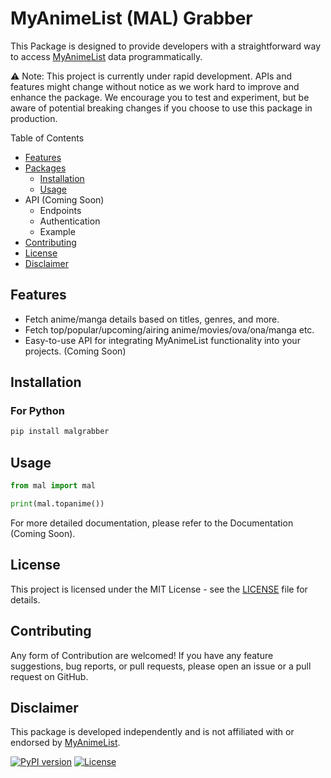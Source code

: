 # MyAnimeList (MAL) Grabber
This Package is designed to provide developers with a straightforward way to access [MyAnimeList](https://myanimelist.net/) data programmatically.

⚠️ Note: This project is currently under rapid development. APIs and features might change without notice as we work hard to improve and enhance the package. We encourage you to test and experiment, but be aware of potential breaking changes if you choose to use this package in production.

Table of Contents
- [Features](#features)
- [Packages](#packages)
  - [Installation](#Installation)
  - [Usage](#Usage)
- API (Coming Soon)
  - Endpoints
  - Authentication
  - Example
- [Contributing](#Contributing)
- [License](#License)
- [Disclaimer](#Disclaimer)

## Features

- Fetch anime/manga details based on titles, genres, and more.
- Fetch top/popular/upcoming/airing anime/movies/ova/ona/manga etc.
- Easy-to-use API for integrating MyAnimeList functionality into your projects. (Coming Soon)

## Installation

### For Python
```sh
pip install malgrabber
```
## Usage
```python
from mal import mal

print(mal.topanime())
```
For more detailed documentation, please refer to the Documentation (Coming Soon).

## License
This project is licensed under the MIT License - see the [LICENSE](LICENSE) file for details.

## Contributing
Any form of Contribution are welcomed! If you have any feature suggestions, bug reports, or pull requests, please open an issue or a pull request on GitHub.

## Disclaimer
This package is developed independently and is not affiliated with or endorsed by [MyAnimeList](https://myanimelist.net/).

[![PyPI version](https://badge.fury.io/py/malgrabber.svg)](https://pypi.org/project/mediafiregrabber/) [![License](https://img.shields.io/badge/License-MIT-blue.svg)](https://opensource.org/licenses/MIT)
